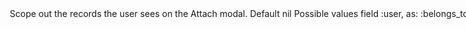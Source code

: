 <Option name="`attach_scope`">
Scope out the records the user sees on the Attach modal.

#### Default

`nil`

#### Possible values

```ruby{3}
field :user,
  as: :belongs_to,
  attach_scope: -> { query.non_admins }
```

Pass in a block where you attach scopes to the `query` object. The block is executed in the [`AssociationScopeHost`](./../evaluation-hosts.html#associationscopehost), so follow the docs to see what variables you have access to.
</Option>
